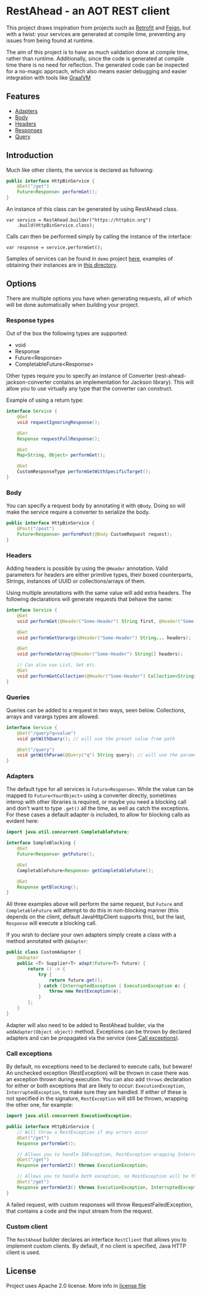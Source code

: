 # RestAhead - an AOT REST client

This project draws inspiration from projects such as [Retrofit](https://square.github.io/retrofit/)
and [Feign](https://github.com/OpenFeign/feign), but with a twist: your services are generated at compile time,
preventing any issues from being found at runtime.

The aim of this project is to have as much validation done at compile time, rather than runtime. Additionally, since the
code is generated at compile time there is no need for reflection. The generated code can be inspected for a no-magic
approach, which also means easier debugging and easier integration with tools like [GraalVM](https://www.graalvm.org/)

## Features

- [Adapters](#adapters)
- [Body](#body)
- [Headers](#headers)
- [Responses](#response-types)
- [Query](#queries)

## Introduction

Much like other clients, the service is declared as following:

```java
public interface HttpBinService {
    @Get("/get")
    Future<Response> performGet();
}
```

An instance of this class can be generated by using RestAhead class.

```jshelllanguage
var service = RestAhead.builder("https://httpbin.org")
    .build(HttpBinService.class);
```

Calls can then be performed simply by calling the instance of the interface:

```jshelllanguage
var response = service.performGet();
```

Samples of services can be found in `demo` project [here](demo/src/main/java/com/lablizards/restahead/demo/clients),
examples of obtaining their instances are in [this directory](demo/src/test/java/com/lablizards/restahead/demo/clients).

## Options

There are multiple options you have when generating requests, all of which will be done automatically when building your
project.

### Response types

Out of the box the following types are supported:

- void
- Response
- Future&lt;Response&gt;
- CompletableFuture&lt;Response&gt;

Other types require you to specify an instance of Converter (rest-ahead-jackson-converter contains an implementation for
Jackson library). This will allow you to use virtually any type that the converter can construct.

Example of using a return type:

```java
interface Service {
    @Get
    void requestIgnoringResponse();

    @Get
    Response requestFullResponse();

    @Get
    Map<String, Object> performGet();

    @Get
    CustomResponseType performGetWithSpecificTarget();
}
```

### Body

You can specify a request body by annotating it with `@Body`. Doing so will make the service require a converter to
serialize the body.

```java
public interface HttpBinService {
    @Post("/post")
    Future<Response> performPost(@Body CustomRequest request);
}
```

### Headers

Adding headers is possible by using the `@Header` annotation. Valid parameters for headers are either primitive types,
their boxed counterparts, Strings, instances of UUID or collections/arrays of them.

Using multiple annotations with the same value will add extra headers. The following declarations will generate requests
that behave the same:

```java
interface Service {
    @Get
    void performGet(@Header("Some-Header") String first, @Header("Some-Header") String second);

    @Get
    void performGetVarargs(@Header("Some-Header") String... headers);

    @Get
    void performGetArray(@Header("Some-Header") String[] headers);

    // Can also use List, Set etc.
    @Get
    void performGetCollection(@Header("Some-Header") Collection<String> headers);
}
```

### Queries

Queries can be added to a request in two ways, seen below. Collections, arrays and varargs types are allowed.

```java
interface Service {
    @Get("/query?q=value")
    void getWithQuery(); // will use the preset value from path

    @Get("/query")
    void getWithParam(@Query("q") String query); // will use the parameter
}
```

### Adapters

The default type for all services is `Future<Response>`. While the value can be mapped to `Future<YourObject>` using a
converter directly, sometimes interop with other libraries is required, or maybe you need a blocking call and don't want
to type `.get()` all the time, as well as catch the exceptions. For these cases a default adapter is included, to allow
for blocking calls as evident here:

```java
import java.util.concurrent.CompletableFuture;

interface SampleBlocking {
    @Get
    Future<Response> getFuture();

    @Get
    CompletableFuture<Response> getCompletableFuture();

    @Get
    Response getBlocking();
}
```

All three examples above will perform the same request, but `Future` and `CompletableFuture` will attempt to do this in
non-blocking manner (this depends on the client, default JavaHttpClient supports this), but the last, `Response` will
execute a blocking call.

If you wish to declare your own adapters simply create a class with a method annotated with `@Adapter`:

```java
public class CustomAdapter {
    @Adapter
    public <T> Supplier<T> adapt(Future<T> future) {
        return () -> {
            try {
                return future.get();
            } catch (InterruptedException | ExecutionException e) {
                throw new RestException(e);
            }
        };
    }
}
```

Adapter will also need to be added to RestAhead builder, via the `addAdapter(Object object)` method. Exceptions can be
thrown by declared adapters and can be propagated via the service (see [Call exceptions](#call-exceptions)).

### Call exceptions

By default, no exceptions need to be declared to execute calls, but beware! An unchecked exception (RestException) will
be thrown in case there was an exception thrown during execution. You can also add `throws` declaration for either or
both exceptions that are likely to occur: `ExecutionException`, `InterruptedException`, to make sure they are handled.
If either of these is not specified in the signature, `RestException` will still be thrown, wrapping the other one, for
example:

```java
import java.util.concurrent.ExecutionException;

public interface HttpBinService {
    // Will throw a RestException if any errors occur
    @Get("/get")
    Response performGet();

    // Allows you to handle IOException, RestException wrapping InterruptedException may still occur
    @Get("/get")
    Response performGet2() throws ExecutionException;

    // Allows you to handle both exception, no RestException will be thrown
    @Get("/get")
    Response performGet3() throws ExecutionException, InterruptedException;
}
```

A failed request, with custom responses will throw RequestFailedException, that contains a code and the input stream
from the request.

### Custom client

The `RestAhead` builder declares an interface `RestClient` that allows you to implement custom clients. By default, if
no client is specified, Java HTTP client is used.

## License

Project uses Apache 2.0 license. More info in [license file](LICENSE)